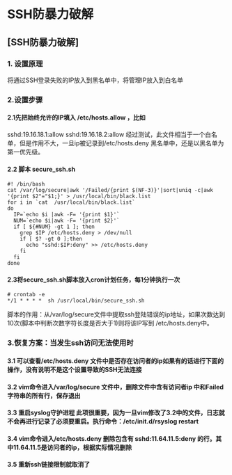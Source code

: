 # SSH防暴力破解

## [SSH防暴力破解]

### 1. 设置原理

将通过SSH登录失败的IP放入到黑名单中，将管理IP放入到白名单

### 2.设置步骤

#### 2.1先把始终允许的IP填入 /etc/hosts.allow ，比如

sshd:19.16.18.1:allow
sshd:19.16.18.2:allow
经过测试，此文件相当于一个白名单，但是作用不大，一旦ip被记录到/etc/hosts.deny 黑名单中，还是以黑名单为第一优先级。

#### 2.2 脚本 secure_ssh.sh

```bsh
#! /bin/bash
cat /var/log/secure|awk '/Failed/{print $(NF-3)}'|sort|uniq -c|awk '{print $2"="$1;}' > /usr/local/bin/black.list
for i in `cat  /usr/local/bin/black.list`
do
  IP=`echo $i |awk -F= '{print $1}'`
  NUM=`echo $i|awk -F= '{print $2}'`
  if [ ${#NUM} -gt 1 ]; then
    grep $IP /etc/hosts.deny > /dev/null
    if [ $? -gt 0 ];then
      echo "sshd:$IP:deny" >> /etc/hosts.deny
    fi
  fi
done
```

#### 2.3将secure_ssh.sh脚本放入cron计划任务，每1分钟执行一次

```bsh
# crontab -e
*/1 * * * *  sh /usr/local/bin/secure_ssh.sh
```

脚本的作用：从/var/log/secure文件中提取ssh登陆错误的ip地址，如果次数达到10次(脚本中判断次数字符长度是否大于1)则将该IP写到 /etc/hosts.deny中。

### 3.恢复方案：当发生ssh访问无法使用时

#### 3.1 可以查看/etc/hosts.deny 文件中是否存在访问者的ip如果有的话进行下面的操作，没有说明不是这个设置导致的SSH无法连接

#### 3.2  vim命令进入/var/log/secure 文件中，删除文件中含有访问者ip 中和Failed字符串的所有行，保存退出

#### 3.3  重启syslog守护进程  此项很重要，因为一旦vim修改了3.2中的文件，日志就不会再进行记录了必须要重启。执行命令：/etc/init.d/rsyslog restart

#### 3.4  vim命令进入/etc/hosts.deny 删除包含有 sshd:11.64.11.5:deny 的行。其中11.64.11.5是访问者的ip，根据实际情况删除

#### 3.5  重新ssh链接限制就取消了
